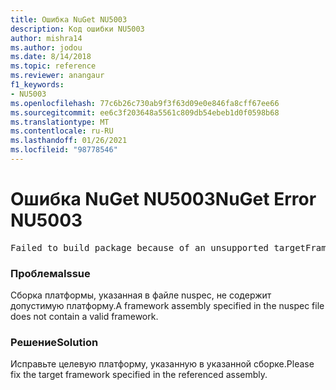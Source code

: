 ```yaml
---
title: Ошибка NuGet NU5003
description: Код ошибки NU5003
author: mishra14
ms.author: jodou
ms.date: 8/14/2018
ms.topic: reference
ms.reviewer: anangaur
f1_keywords:
- NU5003
ms.openlocfilehash: 77c6b26c730ab9f3f63d09e0e846fa8cff67ee66
ms.sourcegitcommit: ee6c3f203648a5561c809db54ebeb1d0f0598b68
ms.translationtype: MT
ms.contentlocale: ru-RU
ms.lasthandoff: 01/26/2021
ms.locfileid: "98778546"
---
```

# <a name="nuget-error-nu5003"></a><span data-ttu-id="c9e0e-103">Ошибка NuGet NU5003</span><span class="sxs-lookup"><span data-stu-id="c9e0e-103">NuGet Error NU5003</span></span>
<pre>Failed to build package because of an unsupported targetFramework value on 'System.Net'.</pre>

### <a name="issue"></a><span data-ttu-id="c9e0e-104">Проблема</span><span class="sxs-lookup"><span data-stu-id="c9e0e-104">Issue</span></span>

<span data-ttu-id="c9e0e-105">Сборка платформы, указанная в файле nuspec, не содержит допустимую платформу.</span><span class="sxs-lookup"><span data-stu-id="c9e0e-105">A framework assembly specified in the nuspec file does not contain a valid framework.</span></span>


### <a name="solution"></a><span data-ttu-id="c9e0e-106">Решение</span><span class="sxs-lookup"><span data-stu-id="c9e0e-106">Solution</span></span>

<span data-ttu-id="c9e0e-107">Исправьте целевую платформу, указанную в указанной сборке.</span><span class="sxs-lookup"><span data-stu-id="c9e0e-107">Please fix the target framework specified in the referenced assembly.</span></span>

